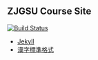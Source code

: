 ## ZJGSU Course Site

[![Build Status](https://travis-ci.org/zjsu/zjsu.github.io.svg?branch=master)](https://travis-ci.org/zjsu/zjsu.github.io)

- [Jekyll](http://jekyllrb.com)
- [漢字標準格式](https://css.hanzi.co)
